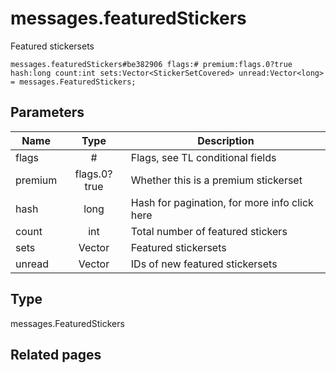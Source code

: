 # messages.featuredStickers
Featured stickersets

```
messages.featuredStickers#be382906 flags:# premium:flags.0?true hash:long count:int sets:Vector<StickerSetCovered> unread:Vector<long> = messages.FeaturedStickers;
```

## Parameters
| Name | Type | Description |
| ---- | :----: | ----------- |
| flags | # | Flags, see TL conditional fields |
| premium | flags.0?true | Whether this is a premium stickerset |
| hash | long | Hash for pagination, for more info click here |
| count | int | Total number of featured stickers |
| sets | Vector<StickerSetCovered> | Featured stickersets |
| unread | Vector<long> | IDs of new featured stickersets |


## Type
messages.FeaturedStickers

## Related pages
